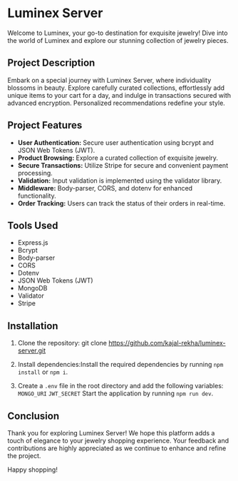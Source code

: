 # Luminex Server

Welcome to Luminex, your go-to destination for exquisite jewelry! Dive into the world of Luminex and explore our stunning collection of jewelry pieces.

## Project Description

Embark on a special journey with Luminex Server, where individuality blossoms in beauty. Explore carefully curated collections, effortlessly add unique items to your cart for a day, and indulge in transactions secured with advanced encryption. Personalized recommendations redefine your style. 

## Project Features

- **User Authentication:** Secure user authentication using bcrypt and JSON Web Tokens (JWT).
- **Product Browsing:** Explore a curated collection of exquisite jewelry.
- **Secure Transactions:** Utilize Stripe for secure and convenient payment processing.
- **Validation:** Input validation is implemented using the validator library.
- **Middleware:** Body-parser, CORS, and dotenv for enhanced functionality.
- **Order Tracking:** Users can track the status of their orders in real-time.

## Tools Used

- Express.js
- Bcrypt
- Body-parser
- CORS
- Dotenv
- JSON Web Tokens (JWT)
- MongoDB
- Validator
- Stripe

## Installation

1. Clone the repository: git clone https://github.com/kajal-rekha/luminex-server.git
 
2. Install dependencies:Install the required dependencies by running `npm install` or `npm i`.

3. Create a `.env` file in the root directory and add the following variables:
   ` MONGO_URI `
    ` JWT_SECRET `
Start the application by running `npm run dev`.

## Conclusion
Thank you for exploring Luminex Server! We hope this platform adds a touch of elegance to your jewelry shopping experience. Your feedback and contributions are highly appreciated as we continue to enhance and refine the project.

Happy shopping!


